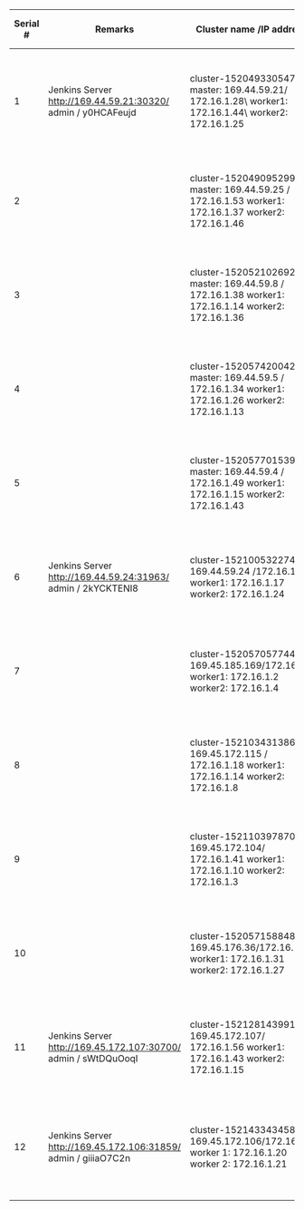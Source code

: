 |    Serial #    |    Remarks                                                                        |    Cluster name /IP address                                                                                         |    ICP dashboard                     |    User Details    (userid/ password  / namespace)                                                                  |    ssh details                                                                                                                                                                                            |
|----------------|-----------------------------------------------------------------------------------|---------------------------------------------------------------------------------------------------------------------|--------------------------------------|---------------------------------------------------------------------------------------------------------------------|-----------------------------------------------------------------------------------------------------------------------------------------------------------------------------------------------------------|
|    1           |    Jenkins Server       http://169.44.59.21:30320/  admin / y0HCAFeujd            |    cluster-1520493305475      master:  169.44.59.21/ 172.16.1.28\   worker1: 172.16.1.44\   worker2: 172.16.1.25      |    https://169.44.59.21:8443/        |    admin / admin      user1 / user1  /namespace1   user2 / user2  /namespace2   user3 / user3  /namespace2          |    Master node:   ssh -i <keyfile> ubuntu@169.44.59.21   sudo su -      Worker nodes:   ssh cluster-1520493305475-worker1   ssh cluster-1520493305475-worker2    (See attached file: thinklab-key.pem)    |
|    2           |                                                                                   |    cluster-1520490952992       master:  169.44.59.25 / 172.16.1.53   worker1: 172.16.1.37   worker2: 172.16.1.46    |    https://169.44.59.25:8443/        |    admin / admin      user4 / user4  /namespace4   user5 / user5  /namespace5   user6 / user6  /namespace6          |    Master node:   ssh -i <keyfile> ubuntu@169.44.59.25   sudo su -      Worker nodes:   ssh cluster-1520490952992-worker1   ssh cluster-1520490952992-worker1                                             |
|    3           |                                                                                   |    cluster-1520521026928        master: 169.44.59.8 / 172.16.1.38   worker1: 172.16.1.14   worker2: 172.16.1.36     |    https://169.44.59.8:8443/         |    admin / admin      user7 / user7 /namespace7   user8 / user8 /namespace8   user9 / user9 /namespace9             |    Master node:   ssh -i <keyfile> ubuntu@169.44.59.8   sudo su -      Worker nodes:   ssh cluster-1520521026928-worker1   ssh cluster-1520521026928-worker2                                              |
|    4           |                                                                                   |    cluster-1520574200424      master: 169.44.59.5 / 172.16.1.34   worker1: 172.16.1.26   worker2: 172.16.1.13       |    https://169.44.59.5:8443/         |    admin / admin      user10 / user10 /namespace10   user11 / user11 /namespace11   user12 / user12 /namespace12    |    Master node:   ssh -i <keyfile> ubuntu@169.44.59.5   sudo su -      Worker nodes:   cluster-1520574200424-worker1   cluster-1520574200424-worker2                                                      |
|    5           |                                                                                   |    cluster-1520577015392        master: 169.44.59.4 / 172.16.1.49    worker1: 172.16.1.15   worker2: 172.16.1.43    |    https://169.44.59.4:8443/         |    admin / admin      user13 / user13 /namespace13   user14 / user14 /namespace14   user15 / user15 /namespace15    |    Master node:   ssh -i <keyfile> ubuntu@169.44.59.4   sudo su -      Worker nodes:   ssh cluster-1520577015392-worker1   ssh cluster-1520577015392-worker2                                              |
|    6           |    Jenkins Server       http://169.44.59.24:31963/    admin / 2kYCKTENI8          |    cluster-1521005322746   169.44.59.24 /172.16.1.33   worker1: 172.16.1.17   worker2: 172.16.1.24                  |    https://169.44.59.24:8443/        |    admin/ admin      user16 /user16 /namespace16   user17 /user17 /namespace17   user18 /user18 /namespace18        |    Master node:   ssh -i <keyfile> ubuntu@169.44.59.24   sudo su -      Workers:   ssh cluster-1521005322746-master   ssh cluster-1521005322746-master                                                    |
|    7           |                                                                                   |    cluster-1520570577448   169.45.185.169/172.16.1.9   worker1: 172.16.1.2   worker2: 172.16.1.4                    |    https://169.45.185.169:8443/      |    admin/ admin      user19 /user19 /namespace19   user20 /user20 /namespace20   user21 /user21 /namespace21        |    Master node:   ssh -i <keyfile> ubuntu@169.45.185.169   sudo su -      Workers:   ssh cluster-1520570577448-worker1   ssh cluster-1520570577448-worker2                                                |
|    8           |                                                                                   |    cluster-1521034313868 169.45.172.115 / 172.16.1.18    worker1: 172.16.1.14    worker2: 172.16.1.8                |    https://169.45.172.115:8443/      |    admin /admin      user22 /user22 /namespace22   user23 /user23 /namespace23   user24 /user24 /namespace24        |    Master node:   ssh -i <keyfile> ubuntu@169.45.172.115   sudo su -      Workers:   ssh cluster-1521034313868-worker1   ssh cluster-1521034313868-worker2                                                |
|    9           |                                                                                   |    cluster-1521103978704   169.45.172.104/ 172.16.1.41    worker1: 172.16.1.10    worker2: 172.16.1.3               |    https://169.45.172.104:8443       |    admin/ admin      user25 /user25 /namespace25   user26 /user26 /namespace26   user27 /user27 /namespace27        |    Master node:   ssh -i <keyfile> ubuntu@169.45.172.104   sudo su -      Workers:   ssh cluster-1521103978704-worker1   ssh cluster-1521103978704-worker2                                                |
|    10          |                                                                                   |    cluster-1520571588480   169.45.176.36/172.16.1.42   worker1: 172.16.1.31   worker2: 172.16.1.27                  |    https://169.45.176.36:8443        |    admin/ admin      user28 /user28 /namespace28   user29 /user29 /namespace29   user30 /user30 /namespace30        |    Master node:   ssh -i <keyfile> ubuntu@169.45.176.36   sudo su -      Workers:   ssh cluster-1520571588480-worker1   ssh cluster-1520571588480-worker2                                                 |
|    11          |    Jenkins Server       http://169.45.172.107:30700/   admin / sWtDQuOoqI         |    cluster-1521281439914   169.45.172.107/ 172.16.1.56        worker1: 172.16.1.43    worker2: 172.16.1.15          |    https://169.45.172.107:8443       |    admin/ admin       user1 /user1 /namespace1   to   user10 / user10 /namespace10                                  |    Master node:   ssh -i <keyfile> ubuntu@169.45.172.107   sudo su -      Workers:   ssh cluster-1521281439914-worker1   ssh cluster-1521281439914-worker2                                                |
|    12          |    Jenkins Server           http://169.45.172.106:31859/   admin / giiiaO7C2n     |    cluster-1521433434586   169.45.172.106/172.16.1.7   worker 1: 172.16.1.20   worker 2: 172.16.1.21                |    https://169.45.172.106:8443       |    admin/ admin       user1 / user1/namespace1   to   user10 / user10 /namespace10                                  |    MasterNode   ssh -i <key_file> ubuntu@169.45.172.106   sudo su -      Workers   ssh cluster-1521433434586-worker1   ssh cluster-1521433434586-worker2                                                  |
